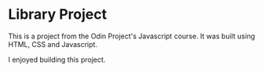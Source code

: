 # Library Project

This is a project from the Odin Project's Javascript course. It was built using HTML, CSS and Javascript.

I enjoyed building this project.
